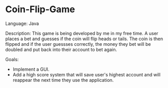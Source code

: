 # Coin-Flip-Game

Language: Java

Description: This game is being developed by me in my free time. A user places a bet and guesses if the coin will flip heads or tails. The coin is then flipped and if the user guessses correctly, the money they bet will be doubled and put back into their account to bet again.

Goals:
- Implement a GUI.
- Add a high score system that will save user's highest account and will reappear the next time they use the application.
